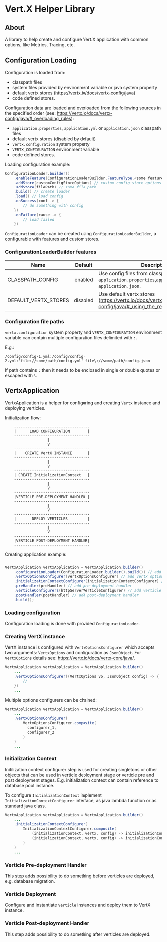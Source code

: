 # Vert.X Helper Library

## About

A library to help create and configure Vert.X application with common options, like Metrics, Tracing, etc.

## Configuration Loading

Configuration is loaded from:
  * classpath files
  * system files provided by environment variable or java system property
  * default vertx stores (https://vertx.io/docs/vertx-config/java)
  * code defined stores.

Configuration data are loaded and overloaded from the following sources in the specified order
(see: https://vertx.io/docs/vertx-config/java/#_overloading_rules):

 * `application.properties`, `application.yml` or `application.json` classpath files
 * default vertx stores (disabled by default)
 * `vertx.configuration` system property
 * `VERTX_CONFIGURATION` environment variable
 * code defined stores.

Loading configuration example:

```java
ConfigurationLoader.builder()
    .enableFeature(ConfigurationLoaderBuilder.FeatureType.<some feature type>) // enable feature
    .addStore(customConfigStoreOptions) // custom config store options
    .addStore(filePath) // some file path
    .build() // create loader
    .load() // load config
    .onSuccess(conf -> {
        // do something with config
    })
    .onFailure(cause -> {
        // load failed    
    })
```

`ConfigurationLoader` can be created using `ConfigurationLoaderBuilder`, a configurable with features and custom stores.

### ConfigurationLoaderBuilder features

| Name               | Default   | Description                                                                                                       |
|--------------------|:---------:|-------------------------------------------------------------------------------------------------------------------|
|CLASSPATH_CONFIG    | enabled   | Use config files from classpath, if file exists:  `application.properties`,`application.yml`, `application.json`. |
|DEFAULT_VERTX_STORES| disabled  | Use default vertx stores (https://vertx.io/docs/vertx-config/java/#_using_the_retrieve_configuration).            |


### Configuration file paths

`vertx.configuration` system property and `VERTX_CONFIGURATION` environment variable can contain multiple configuration
files delimited with `:`.

E.g.: 

`/config/config-1.yml:/config/config-2.yml:'file://some/path/config.yml':file\://some/path/config.json`

If path contains `:` then it needs to be enclosed in single or double quotes or escaped with `\`.


## VertxApplication 

VertxApplication is a helper for configuring and creating `Vertx` instance and deploying verticles.

Initialization flow:

```
    ----------------------------------
    |      LOAD CONFIGURATION        |
    ----------------------------------
                   | 
                   V
    ----------------------------------
    |    CREATE VertX INSTANCE       |
    ----------------------------------
                   | 
                   V
    ----------------------------------
    | CREATE InitializationContext   |
    ----------------------------------
                   | 
                   V
    ----------------------------------
    |VERTICLE PRE-DEPLOYMENT HANDLER |
    ----------------------------------
                   | 
                   V
    ----------------------------------
    |       DEPLOY VERTICLES         |
    ----------------------------------
                   | 
                   V
    ----------------------------------
    |VERTICLE POST-DEPLOYMENT HANDLER|
    ----------------------------------
```

Creating application example:

```java

VertxApplication vertxApplication = VertxApplication.builder()
    .configurationLoader(ConfigurationLoader.builder().build()) // add configuration loader
    .vertxOptionsConfigurer(vertxOptionsConfigurer) // add vertx options configurer
    .initializationContextConfigurer(initializationContextConfigurer) // add application context configurer
    .preHandler(preHandler) // add pre-deployment handler
    .verticleConfigurers(httpServerVerticleConfigurer) // add verticle configurers
    .postHandler(postHandler) // add post-deployment handler
    .build();
```

### Loading configuration

Configuration loading is done with provided `ConfigurationLoader`.

### Creating VertX instance

VertX instance is configured with `VertxOptionsConfigurer` which accepts two arguments: `VertxOptions` and 
configuration as `JsonObject`. 
For `VertxOptions` details see: https://vertx.io/docs/vertx-core/java/.

```java
VertxApplication vertxApplication = VertxApplication.builder()
    ...
    .vertxOptionsConfigurer((VertxOptions vo, JsonObject config) -> {
        //
    }) 
    ...
```

Multiple options configurers can be chained:

```java
VertxApplication vertxApplication = VertxApplication.builder()
    ...
    .vertxOptionsConfigurer(
        VertxOptionsConfigurer.composite(
          configurer_1,
          configurer_2
        )
    )
    ...
```

### Initialization Context

Initilization context configurer step is used for creating singletons or other objects that can be used 
in verticle deployment stage or verticle pre and post deployment stages.
E.g. initialization context can contain reference to database pool instance.  

To configure `InitializationContext` implement `InitializationContextConfigurer` interface, as java lambda function or
as standard java class.

```java
VertxApplication vertxApplication = VertxApplication.builder()
    ...
    .initializationContextConfigurer(
        InitializationContextConfigurer.composite(
            (initializationContext, vertx, config) -> initializationContext.put("foo", new Foo()), // add foo to context
            (initializationContext, vertx, config) -> initializationContext.put("bar", new Bar()) // add bar to context
        )
    )
    ...
```

### Verticle Pre-deployment Handler

This step adds possibility to do something before verticles are deployed, e.g. database migration.


### Verticle Deployment

Configure and instantiate `Verticle` instances and deploy them to VertX instance.

### Verticle Post-deployment Handler

This step adds possibility to do something after verticles are deployed.
